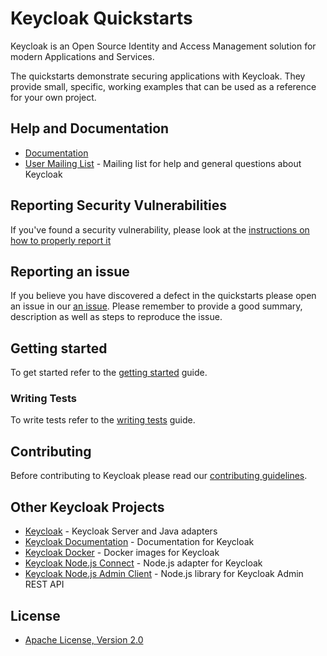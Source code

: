 # <span>Keycloak</span> Quickstarts

<span>Keycloak</span> is an Open Source Identity and Access Management solution for modern Applications and Services.

The quickstarts demonstrate securing applications with <span>Keycloak</span>. They provide small, specific, working examples
that can be used as a reference for your own project.

## Help and Documentation

* [Documentation](https://www.keycloak.org/documentation.html)
* [User Mailing List](https://lists.jboss.org/mailman/listinfo/keycloak-user) - Mailing list for help and general questions about Keycloak

## Reporting Security Vulnerabilities

If you've found a security vulnerability, please look at the [instructions on how to properly report it](http://www.keycloak.org/security.html)

## Reporting an issue

If you believe you have discovered a defect in the quickstarts please open an issue in our [an issue](https://github.com/keycloak/keycloak-quickstarts/issues).
Please remember to provide a good summary, description as well as steps to reproduce the issue.

## Getting started

To get started refer to the [getting started](docs/getting-started.md) guide.

### Writing Tests

To write tests refer to the [writing tests](docs/test-development.md) guide.

## Contributing

Before contributing to Keycloak please read our [contributing guidelines](CONTRIBUTING.md).

## Other Keycloak Projects

* [Keycloak](https://github.com/keycloak/keycloak) - Keycloak Server and Java adapters
* [Keycloak Documentation](https://github.com/keycloak/keycloak-documentation) - Documentation for Keycloak
* [Keycloak Docker](https://github.com/jboss-dockerfiles/keycloak) - Docker images for Keycloak
* [Keycloak Node.js Connect](https://github.com/keycloak/keycloak-nodejs-connect) - Node.js adapter for Keycloak
* [Keycloak Node.js Admin Client](https://github.com/keycloak/keycloak-nodejs-admin-client) - Node.js library for Keycloak Admin REST API

## License

* [Apache License, Version 2.0](https://www.apache.org/licenses/LICENSE-2.0)

